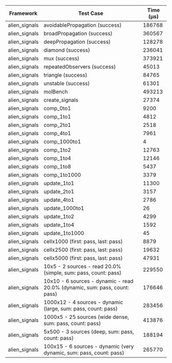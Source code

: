 | Framework | Test Case | Time (μs) |
| --- | --- | --- |
| alien_signals | avoidablePropagation (success) | 186768 |
| alien_signals | broadPropagation (success) | 360567 |
| alien_signals | deepPropagation (success) | 128278 |
| alien_signals | diamond (success) | 236041 |
| alien_signals | mux (success) | 373921 |
| alien_signals | repeatedObservers (success) | 45013 |
| alien_signals | triangle (success) | 84765 |
| alien_signals | unstable (success) | 61301 |
| alien_signals | molBench | 493213 |
| alien_signals | create_signals | 27374 |
| alien_signals | comp_0to1 | 9200 |
| alien_signals | comp_1to1 | 4812 |
| alien_signals | comp_2to1 | 2518 |
| alien_signals | comp_4to1 | 7961 |
| alien_signals | comp_1000to1 | 4 |
| alien_signals | comp_1to2 | 12763 |
| alien_signals | comp_1to4 | 12146 |
| alien_signals | comp_1to8 | 5437 |
| alien_signals | comp_1to1000 | 3379 |
| alien_signals | update_1to1 | 11300 |
| alien_signals | update_2to1 | 3157 |
| alien_signals | update_4to1 | 2786 |
| alien_signals | update_1000to1 | 26 |
| alien_signals | update_1to2 | 4299 |
| alien_signals | update_1to4 | 1592 |
| alien_signals | update_1to1000 | 45 |
| alien_signals | cellx1000 (first: pass, last: pass) | 8879 |
| alien_signals | cellx2500 (first: pass, last: pass) | 19632 |
| alien_signals | cellx5000 (first: pass, last: pass) | 47931 |
| alien_signals | 10x5 - 2 sources - read 20.0% (simple, sum: pass, count: pass) | 229550 |
| alien_signals | 10x10 - 6 sources - dynamic - read 20.0% (dynamic, sum: pass, count: pass) | 176646 |
| alien_signals | 1000x12 - 4 sources - dynamic (large, sum: pass, count: pass) | 283456 |
| alien_signals | 1000x5 - 25 sources (wide dense, sum: pass, count: pass) | 413876 |
| alien_signals | 5x500 - 3 sources (deep, sum: pass, count: pass) | 188194 |
| alien_signals | 100x15 - 6 sources - dynamic (very dynamic, sum: pass, count: pass) | 265770 |

